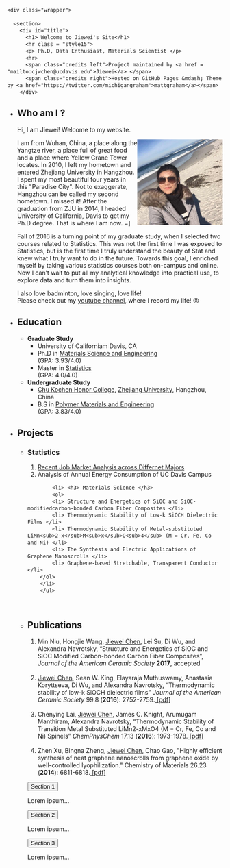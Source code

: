 <html>
  <head>
    <meta charset="utf-8">
    <meta http-equiv="X-UA-Compatible" content="chrome=1">
    <title> Meet Jiewei Chen </title>
    <link rel="stylesheet" href="{{ '/assets/css/style.css?v=' | append: site.github.build_revision | relative_url }}">
    <script src="https://ajax.googleapis.com/ajax/libs/jquery/1.7.1/jquery.min.js"></script>
    <script src="{{ '/assets/js/respond.js' | relative_url }}"></script>
    <!--[if lt IE 9]>
      <script src="//html5shiv.googlecode.com/svn/trunk/html5.js"></script>
    <![endif]-->
    <!--[if lt IE 8]>
    <link rel="stylesheet" href="{{ '/assets/css/ie.css' | relative_url }}">
    <![endif]-->
    <meta name="viewport" content="width=device-width, initial-scale=1, user-scalable=no">

  </head>
  <body>

    <div class="wrapper">

      <section>
        <div id="title">
          <h1> Welcome to Jiewei's Site</h1>
          <hr class = "style15">
          <p> Ph.D, Data Enthusiast, Materials Scientist </p>
          <hr>
          <span class="credits left">Project maintained by <a href = "mailto:cjwchen@ucdavis.edu">Jiewei</a> </span>
          <span class="credits right">Hosted on GitHub Pages &mdash; Theme by <a href="https://twitter.com/michigangraham">mattgraham</a></span>
        </div>
	
<ul>
  <li> <h2> Who am I ? </h2>
  <p>
  Hi, I am Jiewei! Welcome to my website.</p>
  <div>
  	<img class='img-circle' src="IMG_4278.JPG" width="200" height="200" align="right">
  </div>
  <p> 
  I am from Wuhan, China, a place along the Yangtze river, a place full of great food and a place where Yellow Crane Tower locates. In 2010, I left my hometown and entered Zhejiang University in Hangzhou. I spent my most beautiful four years in this "Paradise City". Not to exaggerate, Hangzhou can be called my second hometown. I missed it! After the graduation from ZJU in 2014, I headed University of California, Davis to get my Ph.D degree. That is where I am now. =] 
  </p>
  <p>Fall of 2016 is a turning point of my graduate study, when I selected two courses related to Statistics. This was not the first time I was exposed to Statistics, but is the first time I truly understand the beauty of Stat and knew what I truly want to do in the future. Towards this goal, I enriched myself by taking various statistics courses both on-campus and online. Now I can’t wait to put all my analytical knowledge into practical use, to explore data and turn them into insights.</p>
  <p> I also love badminton, love singing, love life! 
  <br> Please check out my <a href="https://www.youtube.com/channel/UCpHNNykAjvIkK7frlnXvnVQ">youtube channel</a>, where I record my life!  😝 </p>

  

  <li> <h2> Education </h2>  
       <ul> 
            <li> <b> Graduate Study</b> 
                  <ul> 
                  <li> University of Californiam Davis, CA </li>
                  <li> Ph.D in <a href="https://mse.engineering.ucdavis.edu/">Materials Science and Engineering </a></li> (GPA: 3.93/4.0)
                  <li> Master in <a href="http://www.stat.ucdavis.edu/"> Statistics </a></li> (GPA: 4.0/4.0)
                  </ul>
            </li> 
            <li> <b> Undergraduate Study </b> 
                  <ul>
                  <li> <a href="http://ckc.zju.edu.cn/english/">Chu Kochen Honor College</a>, <a href="http://www.zju.edu.cn/english/">Zhejiang University</a>, Hangzhou, China </li>
                  <li>B.S in <a href="http://polymer.zju.edu.cn/english/">Polymer Materials and Engineering</a> </li> (GPA: 3.83/4.0)
                  </ul>
            </li>
       </ul>
   </li> 





  <li> <h2> Projects </h2>
       <ul> 
       	    <li> <h3> Statistics </h3>
	    	<ol>
		    <li> <a href ="JobMarket/jobmarket.html" >Recent Job Market Analysis across Differnet Majors</a> </li>
		    <li> Analysis of Annual Energy Consumption of UC Davis Campus </li>
		</ol>
	    </li>
	    
            <li> <h3> Materials Science </h3>
	    	<ol>
			<li> Structure and Energetics of SiOC and SiOC-modifiedcarbon-bonded Carbon Fiber Composites </li>
			<li> Thermodynamic Stability of Low-k SiOCH Dielectric Films </li>
			<li> Thermodynamic Stability of Metal-substituted LiMn<sub>2-x</sub>M<sub>x</sub>O<sub>4</sub> (M = Cr, Fe, Co and Ni) </li>
			<li> The Synthesis and Electric Applications of Graphene Nanoscrolls </li>
			<li> Graphene-based Stretchable, Transparent Conductor </li>		
		</ol>
	    </li>
        </ul>
  </li> 
  
  
    <li> <h2> Publications </h2>
       <ol> 
       <li>Min Niu, Hongjie Wang, <u>Jiewei Chen</u>, Lei Su, Di Wu, and Alexandra Navrotsky, “Structure and Energetics of SiOC and SiOC Modified Carbon-bonded Carbon Fiber Composites”, <i>Journal of the American Ceramic Society</i> <b>2017</b>, accepted </li>
       <br>
       <li> <u>Jiewei Chen</u>, Sean W. King, Elayaraja Muthuswamy, Anastasia Koryttseva, Di Wu, and Alexandra Navrotsky, “Thermodynamic stability of low-k SiOCH dielectric films” <i>Journal of the American Ceramic Society</i> 99.8 (<b>2016</b>): 2752-2759.<a href = "http://onlinelibrary.wiley.com/store/10.1111/jace.14268/asset/jace14268.pdf?v=1&t=iriu91lb&s=daf1c6a139a0ef09011ca23438b741a658efc589"> [pdf] </a> </li>
       <br>
       <li> Chenying Lai, <u>Jiewei Chen</u>, James C. Knight, Arumugam Manthiram, Alexandra Navrotsky,  “Thermodynamic Stability of Transition Metal Substituted LiMn2-xMxO4 (M = Cr, Fe, Co and Ni) Spinels” <i>ChemPhysChem</i> 17.13 (<b>2016</b>): 1973-1978.<a href = "http://onlinelibrary.wiley.com/doi/10.1002/cphc.201600120/abstract"> [pdf] </a> </li>
       <br>
	<li> Zhen Xu, Bingna Zheng, <u>Jiewei Chen</u>, Chao Gao, "Highly efficient synthesis of neat graphene nanoscrolls from graphene oxide by well-controlled lyophilization." Chemistry of Materials 26.23 (<b>2014</b>): 6811-6818.<a href = "http://pubs.acs.org/doi/abs/10.1021/cm503418h"> [pdf] </a> </li>
        </ol>
  </li> 
  


<button class="accordion">Section 1</button>
<div class="panel">
  <p>Lorem ipsum...</p>
</div>

<button class="accordion">Section 2</button>
<div class="panel">
  <p>Lorem ipsum...</p>
</div>

<button class="accordion">Section 3</button>
<div class="panel">
  <p>Lorem ipsum...</p>
</div>

